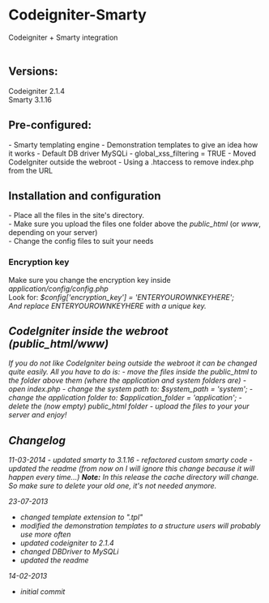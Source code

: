 Codeigniter-Smarty
=======================

Codeigniter + Smarty integration<br/>
<br/>

<h2>Versions:</h2>
Codeigniter 2.1.4<br/>
Smarty 3.1.16<br/>

<h2>Pre-configured:</h2>
- Smarty templating engine
- Demonstration templates to give an idea how it works
- Default DB driver MySQLi
- global_xss_filtering = TRUE
- Moved CodeIgniter outside the webroot
- Using a .htaccess to remove index.php from the URL

<h2>Installation and configuration</h2>
- Place all the files in the site's directory.<br/>
- Make sure you upload the files one folder above the <em>public_html</em> (or <em>www</em>, depending on your server)<br/>
- Change the config files to suit your needs<br/>

<h3>Encryption key</h3>
Make sure you change the encryption key inside <em>application/config/config.php</em><br/>
Look for: <em>$config['encryption_key'] = 'ENTERYOUROWNKEYHERE';<em><br/>
And replace <em>ENTERYOUROWNKEYHERE</em> with a unique key.<br/>

<h2>CodeIgniter inside the webroot (public_html/www)</h2>
If you do not like CodeIgniter being outside the webroot it can be changed quite easily.
All you have to do is:
- move the files inside the public_html to the folder above them (where the application and system folders are)
- open index.php
- change the system path to: $system_path = 'system';
- change the application folder to: $application_folder = 'application';
- delete the (now empty) public_html folder
- upload the files to your your server and enjoy!

<h2>Changelog</h2>
11-03-2014
- updated smarty to 3.1.16
- refactored custom smarty code
- updated the readme (from now on I will ignore this change because it will happen every time...)
<strong>Note:</strong> In this release the cache directory will change. So make sure to delete your old one, it's not needed anymore.


23-07-2013
- changed template extension to ".tpl"
- modified the demonstration templates to a structure users will probably use more often
- updated codeigniter to 2.1.4
- changed DBDriver to MySQLi
- updated the readme


14-02-2013
- initial commit

